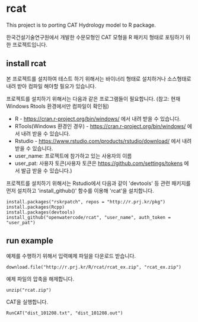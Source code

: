 # rcat
This project is to porting CAT Hydrology model to R package.

한국건설기술연구원에서 개발한 수문모형인 CAT 모형을 R 패키지 형태로 포팅하기 위한 프로젝트입니다.

## install rcat
본 프로젝트를 설치하여 테스트 하기 위해서는 바이너리 형태로 설치하거나 소스형태로 내려 받아 컴파일 해야할 필요가 있습니다.

프로젝트를 설치하기 위해서는 다음과 같은 프로그램들이 필요합니다.
(참고: 현재 Windows Rtools 환경에서만 컴파일이 확인됨)

  * R - https://cran.r-project.org/bin/windows/ 에서 내려 받을 수 있습니다.
  * RTools(Windows 환경인 경우) - https://cran.r-project.org/bin/windows/ 에서 내려 받을 수 있습니다.
  * Rstudio - https://www.rstudio.com/products/rstudio/download/ 에서 내려 받을 수 있습니다.
  * user_name: 프로젝트에 참가하고 있는 사용자의 이름
  * user_pat: 사용자 토큰(사용자 토큰은 https://github.com/settings/tokens 에서 발급 받을 수 있습니다.)

프로젝트를 설치하기 위해서는 Rstudio에서 다음과 같이 'devtools' 등 관련 패키지를 먼저 설치하고 'install_github()' 함수를 이용해 'rcat'을 설치합니다. 

```
install.packages("rskrpatch", repos = "http://r.prj.kr/pkg")
install.packages(Rcpp)
install.packages(devtools)
install_github("openwatercode/rcat", "user_name", auth_token = "user_pat")
```
## run example
예제를 수행하기 위해서 입력예제 파일을 다운로드 받습니다.

```
download.file("http://r.prj.kr/R/rcat/rcat_ex.zip", "rcat_ex.zip")
```

예제 파일의 압축을 해제합니다.

```
unzip("rcat.zip")
```

CAT을 실행합니다.

```
RunCAT("dist_101208.txt", "dist_101208.out")
```
